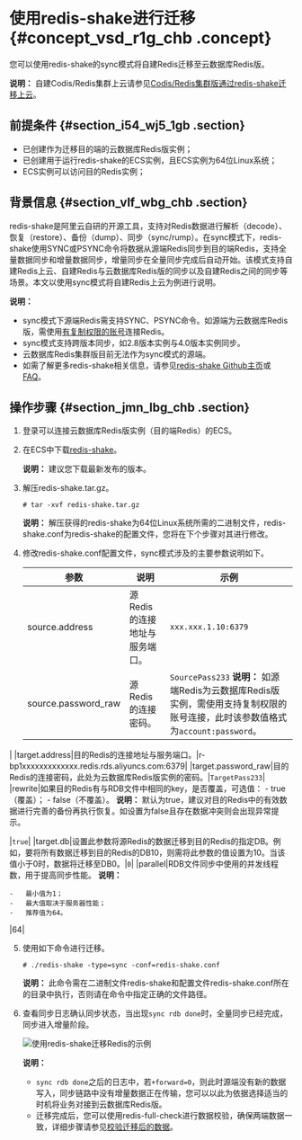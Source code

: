 # 使用redis-shake进行迁移 {#concept_vsd_r1g_chb .concept}

您可以使用redis-shake的sync模式将自建Redis迁移至云数据库Redis版。

**说明：** 自建Codis/Redis集群上云请参见[Codis/Redis集群版通过redis-shake迁移上云](cn.zh-CN/用户指南/数据迁移/云下到云上/Codis__Redis集群版通过redis-shake迁移上云.md#)。

## 前提条件 {#section_i54_wj5_1gb .section}

-   已创建作为迁移目的端的云数据库Redis版实例；
-   已创建用于运行redis-shake的ECS实例，且ECS实例为64位Linux系统；
-   ECS实例可以访问目的Redis实例；

## 背景信息 {#section_vlf_wbg_chb .section}

redis-shake是阿里云自研的开源工具，支持对Redis数据进行解析（decode）、恢复（restore）、备份（dump）、同步（sync/rump）。在sync模式下，redis-shake使用SYNC或PSYNC命令将数据从源端Redis同步到目的端Redis，支持全量数据同步和增量数据同步，增量同步在全量同步完成后自动开始。该模式支持自建Redis上云、自建Redis与云数据库Redis版的同步以及自建Redis之间的同步等场景。本文以使用sync模式将自建Redis上云为例进行说明。

**说明：** 

-   sync模式下源端Redis需支持SYNC、PSYNC命令。如源端为云数据库Redis版，需使用[有复制权限的账号](cn.zh-CN/用户指南/实例管理/账号管理.md#)连接Redis。
-   sync模式支持跨版本同步，如2.8版本实例与4.0版本实例同步。
-   云数据库Redis集群版目前无法作为sync模式的源端。
-   如需了解更多redis-shake相关信息，请参见[redis-shake Github主页](https://github.com/aliyun/redis-shake)或[FAQ](https://github.com/alibaba/RedisShake/wiki/%E7%AC%AC%E4%B8%80%E6%AC%A1%E4%BD%BF%E7%94%A8%EF%BC%8C%E5%A6%82%E4%BD%95%E8%BF%9B%E8%A1%8C%E9%85%8D%E7%BD%AE%EF%BC%9F)。

## 操作步骤 {#section_jmn_lbg_chb .section}

1.  登录可以连接云数据库Redis版实例（目的端Redis）的ECS。
2.  在ECS中下载[redis-shake](https://github.com/alibaba/RedisShake/releases)。

    **说明：** 建议您下载最新发布的版本。

3.  解压redis-shake.tar.gz。

    ``` {#codeblock_1kl_vv1_my0}
    # tar -xvf redis-shake.tar.gz
    ```

    **说明：** 解压获得的redis-shake为64位Linux系统所需的二进制文件，redis-shake.conf为redis-shake的配置文件，您将在下个步骤对其进行修改。

4.  修改redis-shake.conf配置文件，sync模式涉及的主要参数说明如下。

    |参数|说明|示例|
    |--|--|--|
    |source.address|源Redis的连接地址与服务端口。|`xxx.xxx.1.10:6379`|
    |source.password\_raw|源Redis的连接密码。|`SourcePass233` **说明：** 如源端Redis为云数据库Redis版实例，需使用支持复制权限的账号连接，此时该参数值格式为`account:password`。

 |
    |target.address|目的Redis的连接地址与服务端口。|r-bp1xxxxxxxxxxxxx.redis.rds.aliyuncs.com:6379|
    |target.password\_raw|目的Redis的连接密码，此处为云数据库Redis版实例的密码。|`TargetPass233`|
    |rewrite|如果目的Redis有与RDB文件中相同的key，是否覆盖，可选值：     -   true（覆盖）；
    -   false（不覆盖）。
 **说明：** 默认为true，建议对目的Redis中的有效数据进行完善的备份再执行恢复。如设置为false且存在数据冲突则会出现异常提示。

 |`true`|
    |target.db|设置此参数将源Redis的数据迁移到目的Redis的指定DB。例如，要将所有数据迁移到目的Redis的DB10，则需将此参数的值设置为10。当该值小于0时，数据将迁移至DB0。|`0`|
    |parallel|RDB文件同步中使用的并发线程数，用于提高同步性能。 **说明：** 

    -   最小值为1；
    -   最大值取决于服务器性能；
    -   推荐值为64。
 |64|

5.  使用如下命令进行迁移。

    ``` {#codeblock_85b_yui_8e5}
    # ./redis-shake -type=sync -conf=redis-shake.conf
    ```

    **说明：** 此命令需在二进制文件redis-shake和配置文件redis-shake.conf所在的目录中执行，否则请在命令中指定正确的文件路径。

6.  查看同步日志确认同步状态，当出现`sync rdb done`时，全量同步已经完成，同步进入增量阶段。

    ![使用redis-shake迁移Redis的示例](images/40848_zh-CN.png "同步日志")

    **说明：** 

    -   `sync rdb done`之后的日志中，若`+forward=0`，则此时源端没有新的数据写入，同步链路中没有增量数据正在传输，您可以以此为依据选择适当的时机将业务对接到云数据库Redis版。
    -   迁移完成后，您可以使用redis-full-check进行数据校验，确保两端数据一致，详细步骤请参见[校验迁移后的数据](cn.zh-CN/用户指南/数据迁移/校验迁移后的数据.md#)。

